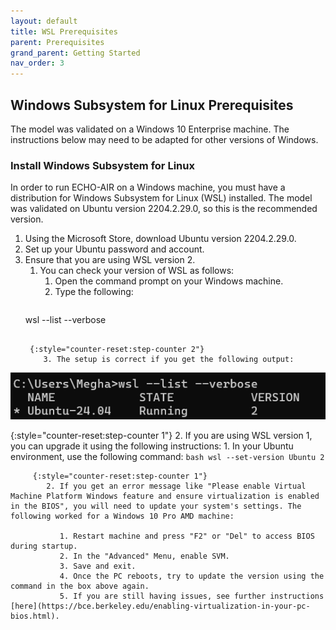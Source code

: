 ```yaml
---
layout: default
title: WSL Prerequisites
parent: Prerequisites
grand_parent: Getting Started
nav_order: 3
---
```


## Windows Subsystem for Linux Prerequisites
The model was validated on a Windows 10 Enterprise machine. The instructions below may need to be adapted for other versions of Windows.

### Install Windows Subsystem for Linux
In order to run ECHO-AIR on a Windows machine, you must have a distribution for Windows Subsystem for Linux (WSL) installed. The model was validated on Ubuntu version 2204.2.29.0, so this is the recommended version.

1. Using the Microsoft Store, download Ubuntu version 2204.2.29.0.
2. Set up your Ubuntu password and account.
3. Ensure that you are using WSL version 2.
   1. You can check your version of WSL as follows:
      1. Open the command prompt on your Windows machine.
      2. Type the following: 
      ```bash
	 wsl --list --verbose
	 ```

      {:style="counter-reset:step-counter 2"}
         3. The setup is correct if you get the following output:
  ![Windows command prompt](https://github.com/echo-air-model/echo-air-model.github.io/blob/36-update-the-wsl-instructions-for-getting-started-and-troubleshooting/assets/getting_started/wsl/wsl_verbose_screenshot.png)


   {:style="counter-reset:step-counter 1"}
      2. If you are using WSL version 1, you can upgrade it using the following instructions:
         1. In your Ubuntu environment, use the following command:
         ```bash
	    wsl --set-version Ubuntu 2
	    ```

         {:style="counter-reset:step-counter 1"}
            2. If you get an error message like "Please enable Virtual Machine Platform Windows feature and ensure virtualization is enabled in the BIOS", you will need to update your system's settings. The following worked for a Windows 10 Pro AMD machine:

               1. Restart machine and press "F2" or "Del" to access BIOS during startup.
               2. In the "Advanced" Menu, enable SVM.
               3. Save and exit.
               4. Once the PC reboots, try to update the version using the command in the box above again.
               5. If you are still having issues, see further instructions [here](https://bce.berkeley.edu/enabling-virtualization-in-your-pc-bios.html).
